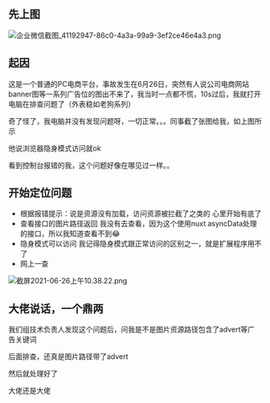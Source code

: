 ## 先上图


![企业微信截图_41192947-86c0-4a3a-99a9-3ef2ce46e4a3.png](https://p9-juejin.byteimg.com/tos-cn-i-k3u1fbpfcp/08e0823ee4c1403380e6f3fb7e2e40ad~tplv-k3u1fbpfcp-watermark.image)

## 起因

这是一个普通的PC电商平台，事故发生在6月26日，突然有人说公司电商网站banner图等一系列广告位的图出不来了，我当时一点都不慌，10s过后，我就打开电脑在排查问题了（外表稳如老狗系列）

奇了怪了，我电脑并没有发现问题呀，一切正常。。。同事截了张图给我，如上图所示

他说浏览器隐身模式访问就ok

看到控制台报错的我，这个问题好像在哪见过一样。。

## 开始定位问题

+ 根据报错提示：说是资源没有加载，访问资源被拦截了之类的
心里开始有底了
+ 查看接口的图片路径返回
我没有去查看，因为这个使用nuxt asyncData处理的接口，所以我知道查看不到😂
+ 隐身模式可以访问
我记得隐身模式跟正常访问的区别之一，就是扩展程序用不了
+ 网上一查

![截屏2021-06-26上午10.38.22.png](https://p3-juejin.byteimg.com/tos-cn-i-k3u1fbpfcp/5b4bea04668f42a2a76c5dba357f65da~tplv-k3u1fbpfcp-watermark.image)

## 大佬说话，一个鼎两

我们组技术负责人发现这个问题后，问我是不是图片资源路径包含了advert等广告关键词

后面排查，还真是图片路径带了advert

然后就处理好了

大佬还是大佬

